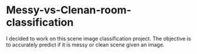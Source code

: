# Messy-vs-Clenan-room-classification
I decided to work on this scene image classification project. The objective is to accurately predict if it is messy or clean scene given an image.
